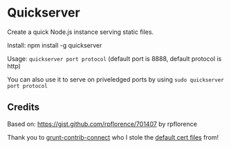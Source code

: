 Quickserver
===========

Create a quick Node.js instance serving static files.

Install: npm install -g quickserver

Usage: ``quickserver port protocol`` (default port is 8888, default protocol is http)

You can also use it to serve on priveledged ports by using ``sudo quickserver port protocol``

## Credits
Based on: https://gist.github.com/rpflorence/701407 by rpflorence

Thank you to [grunt-contrib-connect](https://github.com/gruntjs/grunt-contrib-connect) who I stole the [default cert files](https://github.com/gruntjs/grunt-contrib-connect/tree/master/tasks/certs) from!
